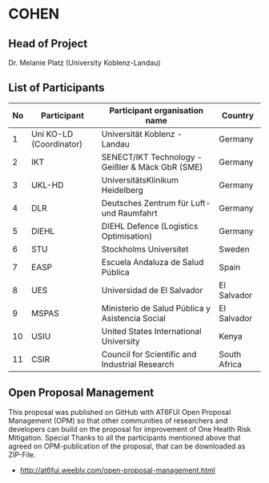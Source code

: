 # COHEN
## Head of Project 
Dr. Melanie Platz (University Koblenz-Landau)


## List of Participants 

| No  | Participant | Participant organisation name | Country |
| ------------- | ------------- | ------------- | ------------- |
| 1  | Uni KO-LD (Coordinator) | Universität Koblenz - Landau | Germany |
| 2  | IKT | SENECT/IKT Technology - Geißler & Mäck GbR (SME) | Germany |
| 3  | UKL-HD | UniversitätsKlinikum Heidelberg | Germany |
| 4  | DLR |  Deutsches Zentrum für Luft- und Raumfahrt | Germany |
| 5  | DIEHL | DIEHL Defence (Logistics Optimisation) | Germany |
| 6  | STU | Stockholms Universitet | Sweden |
| 7  | EASP | Escuela Andaluza de Salud Pública | Spain |
| 8  | UES | Universidad de El Salvador | El Salvador |
| 9  | MSPAS | Ministerio de Salud Pública y Asistencia Social | El Salvador |
| 10 | USIU | United States International University | Kenya |
| 11 | CSIR | Council for Scientific and Industrial Research | South Africa |



## Open Proposal Management
This proposal was published on GitHub with AT6FUI Open Proposal Management (OPM) so that other communities of researchers and developers can build on the proposal for improvement of One Health Risk Mitigation. Special Thanks to all the participants mentioned above that agreed on OPM-publication of the proposal, that can be downloaded as ZIP-File.

* http://at6fui.weebly.com/open-proposal-management.html
